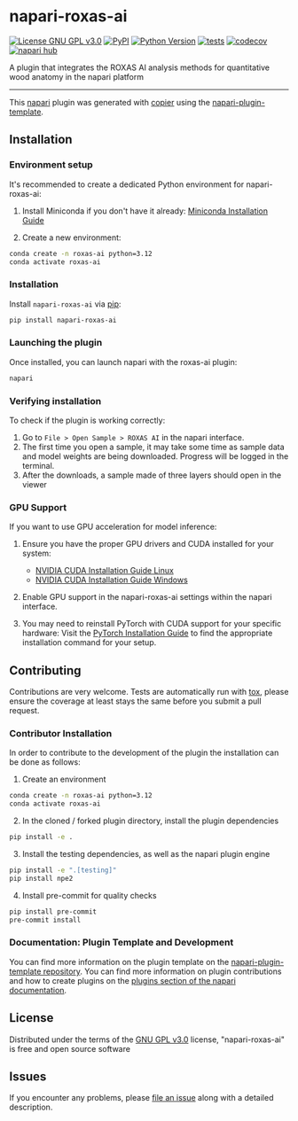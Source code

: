# napari-roxas-ai

[![License GNU GPL v3.0](https://img.shields.io/pypi/l/napari-roxas-ai.svg?color=green)](https://github.com/roxas-ai/napari-roxas-ai/raw/main/LICENSE)
[![PyPI](https://img.shields.io/pypi/v/napari-roxas-ai.svg?color=green)](https://pypi.org/project/napari-roxas-ai)
[![Python Version](https://img.shields.io/pypi/pyversions/napari-roxas-ai.svg?color=green)](https://python.org)
[![tests](https://github.com/roxas-ai/napari-roxas-ai/workflows/tests/badge.svg)](https://github.com/roxas-ai/napari-roxas-ai/actions)
[![codecov](https://codecov.io/gh/roxas-ai/napari-roxas-ai/branch/main/graph/badge.svg)](https://codecov.io/gh/roxas-ai/napari-roxas-ai)
[![napari hub](https://img.shields.io/endpoint?url=https://api.napari-hub.org/shields/napari-roxas-ai)](https://napari-hub.org/plugins/napari-roxas-ai)

A plugin that integrates the ROXAS AI analysis methods for quantitative wood anatomy in the napari platform

----------------------------------

This [napari] plugin was generated with [copier] using the [napari-plugin-template].

<!--
Don't miss the full getting started guide to set up your new package:
https://github.com/napari/napari-plugin-template#getting-started

and review the napari docs for plugin developers:
https://napari.org/stable/plugins/index.html
-->

## Installation

### Environment setup
It's recommended to create a dedicated Python environment for napari-roxas-ai:

1. Install Miniconda if you don't have it already: [Miniconda Installation Guide](https://docs.conda.io/en/latest/miniconda.html)

2. Create a new environment:
```bash
conda create -n roxas-ai python=3.12
conda activate roxas-ai
```

### Installation
Install `napari-roxas-ai` via [pip]:

```bash
pip install napari-roxas-ai
```

### Launching the plugin
Once installed, you can launch napari with the roxas-ai plugin:

```bash
napari
```

### Verifying installation
To check if the plugin is working correctly:
1. Go to `File > Open Sample > ROXAS AI` in the napari interface.
2. The first time you open a sample, it may take some time as sample data and model weights are being downloaded. Progress will be logged in the terminal.
3. After the downloads, a sample made of three layers should open in the viewer

### GPU Support
If you want to use GPU acceleration for model inference:

1. Ensure you have the proper GPU drivers and CUDA installed for your system:
   - [NVIDIA CUDA Installation Guide Linux](https://docs.nvidia.com/cuda/cuda-installation-guide-linux/)
   - [NVIDIA CUDA Installation Guide Windows](https://docs.nvidia.com/cuda/cuda-installation-guide-microsoft-windows/index.html)

2. Enable GPU support in the napari-roxas-ai settings within the napari interface.

3. You may need to reinstall PyTorch with CUDA support for your specific hardware:
   Visit the [PyTorch Installation Guide](https://pytorch.org/get-started/locally/) to find the appropriate installation command for your setup.

## Contributing

Contributions are very welcome. Tests are automatically run with [tox], please ensure
the coverage at least stays the same before you submit a pull request.

### Contributor Installation

In order to contribute to the development of the plugin the installation can be done as follows:
1. Create an environment
```bash
conda create -n roxas-ai python=3.12
conda activate roxas-ai
```
2. In the cloned / forked plugin directory, install the plugin dependencies
```bash
pip install -e .
```

3. Install the testing dependencies, as well as the napari plugin engine
```bash
pip install -e ".[testing]"
pip install npe2
```

4. Install pre-commit for quality checks
```bash
pip install pre-commit
pre-commit install
```

### Documentation: Plugin Template and Development
You can find more information on the plugin template on the [napari-plugin-template repository](https://github.com/napari/napari-plugin-template).
You can find more information on plugin contributions and how to create plugins on the [plugins section of the napari documentation](https://napari.org/dev/plugins/index.html).

## License

Distributed under the terms of the [GNU GPL v3.0] license,
"napari-roxas-ai" is free and open source software

## Issues

If you encounter any problems, please [file an issue] along with a detailed description.

[napari]: https://github.com/napari/napari
[copier]: https://copier.readthedocs.io/en/stable/
[@napari]: https://github.com/napari
[MIT]: http://opensource.org/licenses/MIT
[BSD-3]: http://opensource.org/licenses/BSD-3-Clause
[GNU GPL v3.0]: http://www.gnu.org/licenses/gpl-3.0.txt
[GNU LGPL v3.0]: http://www.gnu.org/licenses/lgpl-3.0.txt
[Apache Software License 2.0]: http://www.apache.org/licenses/LICENSE-2.0
[Mozilla Public License 2.0]: https://www.mozilla.org/media/MPL/2.0/index.txt
[napari-plugin-template]: https://github.com/napari/napari-plugin-template

[file an issue]: https://github.com/roxas-ai/napari-roxas-ai/issues

[napari]: https://github.com/napari/napari
[tox]: https://tox.readthedocs.io/en/latest/
[pip]: https://pypi.org/project/pip/
[PyPI]: https://pypi.org/
